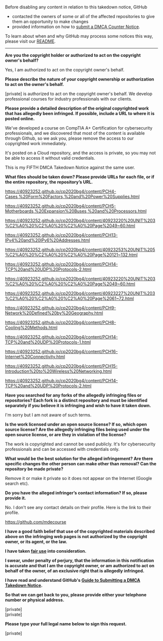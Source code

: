 Before disabling any content in relation to this takedown notice, GitHub
- contacted the owners of some or all of the affected repositories to give them an opportunity to make changes
- provided information on how to [submit a DMCA Counter Notice](https://docs.github.com/en/articles/guide-to-submitting-a-dmca-counter-notice).

To learn about when and why GitHub may process some notices this way, please visit our [README](https://github.com/github/dmca/blob/master/README.md).

---

**Are you the copyright holder or authorized to act on the copyright owner's behalf?**  

Yes, I am authorized to act on the copyright owner's behalf.

**Please describe the nature of your copyright ownership or authorization to act on the owner's behalf.**  

[private] is authorized to act on the copyright owner's behalf. We develop professional courses for industry professionals with our clients.

**Please provide a detailed description of the original copyrighted work that has allegedly been infringed. If possible, include a URL to where it is posted online.**  

We've developed a course on CompTIA A+ Certification for cybersecurity professionals, and we discovered that most of the content is available through Github, so we ask you, please remove the access to our copyrighted work immediately.

It's posted on a Cloud repository, and the access is private, so you may not be able to access it without valid credentials.

This is my FIFTH DMCA Takedown Notice against the same user.  

**What files should be taken down? Please provide URLs for each file, or if the entire repository, the repository’s URL.**

https://40923252.github.io/cp2020bg4/content/PCH4-Cases,%20Form%20Factors,%20and%20Power%20Supplies.html

https://40923252.github.io/cp2020bg4/content/PCH5-Motherboards,%20Expansion%20Buses,%20and%20Processors.html

https://40923252.github.io/cp2020bg4/content/40923220%20UNIT%203%C2%A0%20%C2%A0%20%C2%A0%20Page%2049~60.html

https://40923252.github.io/cp2020bg4/content/PCH13-IPv4%20and%20IPv6%20Addresses.html

https://40923252.github.io/cp2020bg4/content/40923253%20UNIT%205%C2%A0%20%C2%A0%20%C2%A0%20Page%20121~132.html

https://40923252.github.io/cp2020bg4/content/PCH14-TCP%20and%20UDP%20Protocols-2.html

https://40923252.github.io/cp2020bg4/content/40923220%20UNIT%203%C2%A0%20%C2%A0%20%C2%A0%20Page%2049~60.html

https://40923252.github.io/cp2020bg4/content/40923227%20UNIT%203%C2%A0%20%C2%A0%20%C2%A0%20Page%2061~72.html

https://40923252.github.io/cp2020bg4/content/PCH9-Network%20Defined%20by%20Geography.html

https://40923252.github.io/cp2020bg4/content/PCH8-Cooling%20Methods.html

https://40923252.github.io/cp2020bg4/content/PCH14-TCP%20and%20UDP%20Protocols-1.html

https://40923252.github.io/cp2020bg4/content/PCH16-Internet%20Connectivity.html

https://40923252.github.io/cp2020bg4/content/PCH15-Introduction%20to%20Wireless%20Networking.html

https://40923252.github.io/cp2020bg4/content/PCH14-TCP%20and%20UDP%20Protocols-2.html

**Have you searched for any forks of the allegedly infringing files or repositories? Each fork is a distinct repository and must be identified separately if you believe it is infringing and wish to have it taken down.**

I'm sorry but I am not aware of such terms.

**Is the work licensed under an open source license? If so, which open source license? Are the allegedly infringing files being used under the open source license, or are they in violation of the license?**  

The work is copyrighted and cannot be used publicly. It's for cybersecurity professionals and can be accessed with credentials only.

**What would be the best solution for the alleged infringement? Are there specific changes the other person can make other than removal? Can the repository be made private?**  

Remove it or make it private so it does not appear on the Internet (Google search etc).

**Do you have the alleged infringer’s contact information? If so, please provide it.**  

No. I don't see any contact details on their profile. Here is the link to their profile.

https://github.com/mdecourse

**I have a good faith belief that use of the copyrighted materials described above on the infringing web pages is not authorized by the copyright owner, or its agent, or the law.**  

**I have taken <a href="https://www.lumendatabase.org/topics/22">fair use</a> into consideration.**

**I swear, under penalty of perjury, that the information in this notification is accurate and that I am the copyright owner, or am authorized to act on behalf of the owner, of an exclusive right that is allegedly infringed.**

**I have read and understand GitHub's <a href="https://docs.github.com/articles/guide-to-submitting-a-dmca-takedown-notice/">Guide to Submitting a DMCA Takedown Notice</a>.**

**So that we can get back to you, please provide either your telephone number or physical address.**

[private]  
[private]

**Please type your full legal name below to sign this request.**  

[private]
